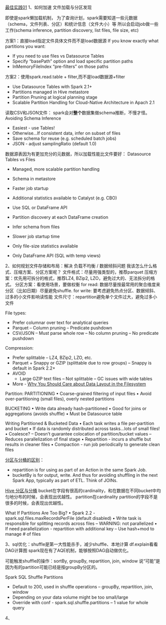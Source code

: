 
[最佳实践01](Spark最佳实践01.pdf)
1、如何加速 文件加载与分区发现

即使是spark懒加载机制，
为了查询计划，spark需要知道一些元数据（schema，文件列表、分区）和统计信息（文件大小）等
所以会启动job做一些工作(schema inference, partition discovery, list files, file size, etc)

方案1：直接load指定文件具体文件而不是load数据源
If you know exactly what partitions you want:
- If you need to use files vs Datasource Tables
- Specify “basePath” option and load specific partition paths 
- InMemoryFileIndex “pre-filters” on those paths

方案2：使用spark.read.table + filter,而不是load数据源+filter
- Use Datasource Tables with Spark 2.1+
- Partitions managed in Hive metastore
- Partition Pruning at logical planning stage
- Scalable Partition Handling for Cloud-Native Architecture in Apach 2.1
 

读取CSV和JSON文件：
spark会对**整个**数据集做schema推断，不慢才怪。
Avoiding Schema Inference
- Easiest - use Tables!
- Otherwise...If consistent data, infer on subset of files 
- Save schema for reuse (e.g. scheduled batch jobs)
- JSON - adjust samplingRatio (default 1.0)



数据源表因为有更加充分的元数据，所以加载性能比文件要好：
Datasource Tables vs Files
- Managed, more scalable partition handling
- Schema in metastore
- Faster job startup
- Additional statistics available to Catalyst (e.g. CBO)
- Use SQL or DataFrame API

- Partition discovery at each DataFrame creation
- Infer schema from files 
- Slower job startup time
- Only file-size statistics available
- Only DataFrame API (SQL with temp views)

2、如何规划文件存储和布局：解决 负载不均衡 / 数据倾斜问题
我该怎么什么格式、压缩方案、分区方案呢？
文件格式：尽量用强类型的，推荐parquet
压缩方案：优先用可拆分的格式，推荐LZ4, BZip2, LZO，避免过大的、无法拆分的格式。
分区方案：看使用场景，要做权衡
    for read: 数据尽量按最常用的聚合维度来分区（比如日期）尽量避免shuffle.
    for write: 要考虑避免热点分区、数据倾斜、过多的小文件影响读性能
文件尺寸：repartition避免单个文件过大，避免过多小文件

File types:
- Prefer columnar over text for analytical queries
- Parquet
    – Column pruning
    – Predicate pushdown
- CSV/JSON
    – Must parse whole row
    – No column pruning
    – No predicate pushdown

Compression:
- Prefer splittable
    – LZ4, BZip2, LZO, etc.
- Parquet + Snappy or GZIP (splittable due to row groups) 
    – Snappy is default in Spark 2.2+
- AVOID 
    - Large GZIP text files
    – Not splittable
    – GC issues with wide tables
- More - [Why You Should Care about Data Layout in the Filesystem](https://databricks.com/session/why-you-should-care-about-data-layout-in-the-filesystem)


Partition:
PARTITIONING
• Coarse-grained filtering of input files
• Avoid over-partitioning (small files), overly nested partitions

BUCKETING
• Write data already hash-partitioned • Good for joins or aggregations
(avoids shuffle)
• Must be Datasource table

Writing Partitioned & Bucketed Data
• Each task writes a file per-partition and bucket
• If data is randomly distributed across tasks...lots of small files!
• Coalesce?
– Doesn’t guarantee colocation of partition/bucket values
– Reduces parallelization of final stage
• Repartition - incurs a shuffle but results in cleaner files
• Compaction - run job periodically to generate clean files

[分区与分桶的区别](https://stackoverflow.com/questions/56857453/what-is-the-difference-between-partitioning-and-bucketing-in-spark)：
- repartition is for using as part of an Action in the same Spark Job.
- bucketBy is for output, write. And thus for avoiding shuffling in the next Spark App, typically as part of ETL. Think of JOINs.

[Hive 分区与分桶](https://mikolaje.github.io/2019/hive_bucket_partition.html)
bucket在字段有很高的cardinality，和在数据在不同bucket中均匀地分布的时候，会表现出优越性。
partition在cardinality partition的字段不是很多的时候，会表现出优越性。


What If Partitions Are Too Big?
• Spark 2.2 - spark.sql.files.maxRecordsPerFile (default disabled) • Write task is responsible for splitting records across files
– WARNING: not parallelized
• If need parallelization - repartition with additional key
– Use hash+mod to manage # of files
 

3、sql优化：shuffle是第一大性能杀手，减少shuffle、本地计算
df.explain看看DAG计算图
spark现在有了AQE机制，能够按照DAG自动做优化。

可能触发shuffle的操作：sortBy, groupBy, repartition, join, window
说“可能”是因为有的partition可能已经是按groupBy分区的。

Spark SQL Shuffle Partitions
- Default to 200, used in shuffle operations – groupBy, repartition, join, window
- Depending on your data volume might be too small/large 
- Override with conf - spark.sql.shuffle.partitions
    – 1 value for whole query
 

4、 